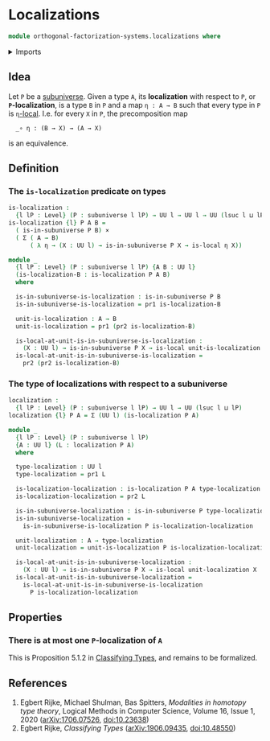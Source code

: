 # Localizations

```agda
module orthogonal-factorization-systems.localizations where
```

<details><summary>Imports</summary>

```agda
open import foundation.action-on-identifications-functions
open import foundation.dependent-pair-types
open import foundation.cartesian-product-types
open import foundation.equivalences
open import foundation.functions
open import foundation.type-arithmetic-dependent-function-types
open import foundation.type-arithmetic-unit-type
open import foundation.unit-type
open import foundation.subuniverses
open import foundation.universal-property-empty-type
open import foundation.universe-levels

open import orthogonal-factorization-systems.local-types
open import foundation.contractible-maps
open import foundation.contractible-types
open import foundation.empty-types
open import foundation.function-extensionality
open import foundation.functoriality-dependent-function-types
open import foundation.identity-types
open import foundation.propositions
open import foundation.retractions
open import foundation.sections
```

</details>

## Idea

Let `P` be a [subuniverse](foundation.subuniverses.md). Given a type `A`, its
**localization** with respect to `P`, or **`P`-localization**, is a type `B` in
`P` and a map `η : A → B` such that every type in `P` is
`η`[-local](orthogonal-factorization-systems.local-types.md). I.e. for every `X`
in `P`, the precomposition map

```text
  _∘ η : (B → X) → (A → X)
```

is an equivalence.

## Definition

### The `is-localization` predicate on types

```agda
is-localization :
  {l lP : Level} (P : subuniverse l lP) → UU l → UU l → UU (lsuc l ⊔ lP)
is-localization {l} P A B =
  ( is-in-subuniverse P B) ×
  ( Σ ( A → B)
      ( λ η → (X : UU l) → is-in-subuniverse P X → is-local η X))
```

```agda
module _
  {l lP : Level} (P : subuniverse l lP) {A B : UU l}
  (is-localization-B : is-localization P A B)
  where

  is-in-subuniverse-is-localization : is-in-subuniverse P B
  is-in-subuniverse-is-localization = pr1 is-localization-B

  unit-is-localization : A → B
  unit-is-localization = pr1 (pr2 is-localization-B)

  is-local-at-unit-is-in-subuniverse-is-localization :
    (X : UU l) → is-in-subuniverse P X → is-local unit-is-localization X
  is-local-at-unit-is-in-subuniverse-is-localization =
    pr2 (pr2 is-localization-B)
```

### The type of localizations with respect to a subuniverse

```agda
localization :
  {l lP : Level} (P : subuniverse l lP) → UU l → UU (lsuc l ⊔ lP)
localization {l} P A = Σ (UU l) (is-localization P A)
```

```agda
module _
  {l lP : Level} (P : subuniverse l lP)
  {A : UU l} (L : localization P A)
  where

  type-localization : UU l
  type-localization = pr1 L

  is-localization-localization : is-localization P A type-localization
  is-localization-localization = pr2 L

  is-in-subuniverse-localization : is-in-subuniverse P type-localization
  is-in-subuniverse-localization =
    is-in-subuniverse-is-localization P is-localization-localization

  unit-localization : A → type-localization
  unit-localization = unit-is-localization P is-localization-localization

  is-local-at-unit-is-in-subuniverse-localization :
    (X : UU l) → is-in-subuniverse P X → is-local unit-localization X
  is-local-at-unit-is-in-subuniverse-localization =
    is-local-at-unit-is-in-subuniverse-is-localization
      P is-localization-localization
```

## Properties

### There is at most one `P`-localization of `A`

This is Proposition 5.1.2 in [Classifying Types](#classifying-types), and
remains to be formalized.

## References

1. Egbert Rijke, Michael Shulman, Bas Spitters, _Modalities in homotopy type
   theory_, Logical Methods in Computer Science, Volume 16, Issue 1, 2020
   ([arXiv:1706.07526](https://arxiv.org/abs/1706.07526),
   [doi:10.23638](https://doi.org/10.23638/LMCS-16%281%3A2%292020))
2. <a name="classifying-types"></a>Egbert Rijke, _Classifying Types_
   ([arXiv:1906.09435](https://arxiv.org/abs/1906.09435),
   [doi:10.48550](https://doi.org/10.48550/arXiv.1906.09435))
